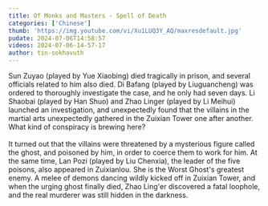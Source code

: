 ```yaml
---
title: Of Monks and Masters - Spell of Death
categories: ['Chinese']
thumb: 'https://img.youtube.com/vi/Xu1LUQ3Y_AQ/maxresdefault.jpg'
pudate: 2024-07-06T14:58:57
videos: 2024-07-06-14-57-17
author: tin-sokhavuth
---
```

Sun Zuyao (played by Yue Xiaobing) died tragically in prison, and several officials related to him also died. Di Bafang (played by Liuguancheng) was ordered to thoroughly investigate the case, and he only had seven days. Li Shaobai (played by Han Shuo) and Zhao Linger (played by Li Meihui) launched an investigation, and unexpectedly found that the villains in the martial arts unexpectedly gathered in the Zuixian Tower one after another. What kind of conspiracy is brewing here?
<br/><br/>
It turned out that the villains were threatened by a mysterious figure called the ghost, and poisoned by him, in order to coerce them to work for him. At the same time, Lan Pozi (played by Liu Chenxia), the leader of the five poisons, also appeared in Zuixianlou. She is the Worst Ghost's greatest enemy. A melee of demons dancing wildly kicked off in Zuixian Tower, and when the urging ghost finally died, Zhao Ling'er discovered a fatal loophole, and the real murderer was still hidden in the darkness.
